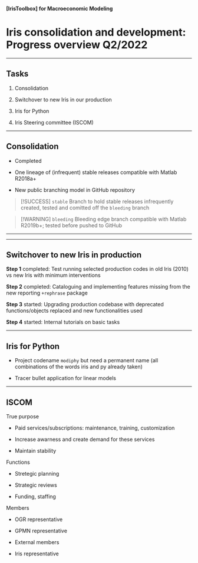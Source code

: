 __[IrisToolbox] for Macroeconomic Modeling__

# Iris consolidation and development:<br/> Progress overview Q2/2022

---

## Tasks

1. Consolidation

1. Switchover to new Iris in our production

1. Iris for Python

1. Iris Steering committee (ISCOM)


---

## Consolidation

* Completed

* One lineage of (infrequent) stable releases compatible with Matlab R2018a+

* New public branching model in GitHub repository 

> [!SUCCESS] `stable`
> Branch to hold stable releases infrequently created, tested and comitted off the `bleeding` branch

> [!WARNING] `bleeding`
> Bleeding edge branch compatible with Matlab R2019b+; tested before pushed to GitHub



---


---

## Switchover to new Iris in production

__Step 1__ completed: Test running selected production codes in old Iris (2010) vs new Iris with minimum interventions 

__Step 2__ completed: Cataloguing and implementing features missing from the new reporting `+rephrase` package

__Step 3__ started: Upgrading production codebase with deprecated functions/objects replaced and new functionalities used

__Step 4__ started: Internal tutorials on basic tasks


---

## Iris for Python

* Project codename `modiphy` but need a permanent name (all combinations of
  the words iris and py already taken)

* Tracer bullet application for linear models


---

## ISCOM

True purpose

* Paid services/subscriptions: maintenance, training, customization

* Increase awarness and create demand for these services

* Maintain stability


Functions

* Stretegic planning

* Strategic reviews

* Funding, staffing


Members

* OGR representative

* GPMN representative

* External members

* Iris representative


